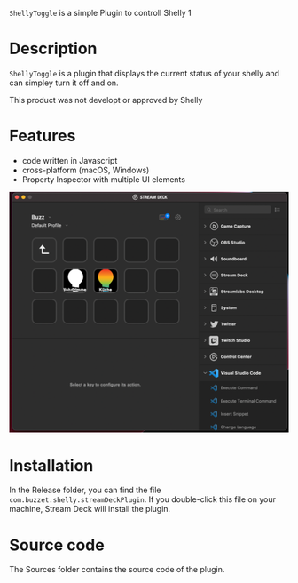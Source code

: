 
`ShellyToggle` is a simple Plugin to controll Shelly 1


# Description

`ShellyToggle` is a plugin that displays the current status of your shelly and can simpley turn it off and on. 

This product was not developt or approved by Shelly

# Features

- code written in Javascript
- cross-platform (macOS, Windows)
- Property Inspector with multiple UI elements

![](screenshot.png)


# Installation

In the Release folder, you can find the file `com.buzzet.shelly.streamDeckPlugin`. If you double-click this file on your machine, Stream Deck will install the plugin.


# Source code

The Sources folder contains the source code of the plugin.
